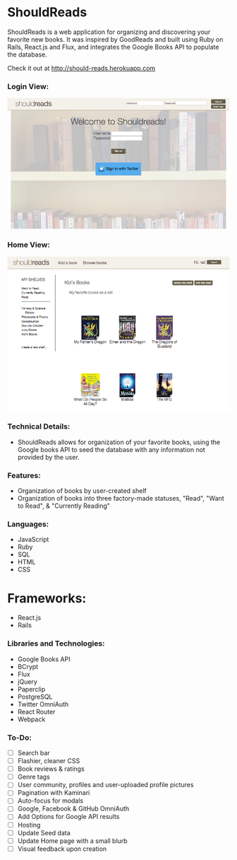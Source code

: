 # ShouldReads

ShouldReads is a web application for organizing and discovering your favorite new
books. It was inspired by GoodReads and built using Ruby on Rails, React.js and Flux,
and integrates the Google Books API to populate the database.

Check it out at http://should-reads.herokuapp.com

### Login View:

[![welcome](./docs/images/welcome.png)](http://should-reads.herokuapp.com/)

### Home View:

[![welcome](./docs/images/shelf.png)](http://should-reads.herokuapp.com/)

### Technical Details:

* ShouldReads allows for organization of your favorite books, using the Google books
API to seed the database with any information not provided by the user.


### Features:

* Organization of books by user-created shelf
* Organization of books into three factory-made statuses, "Read", "Want to Read",
& "Currently Reading"

### Languages:

* JavaScript
* Ruby
* SQL
* HTML
* CSS

# Frameworks:

* React.js
* Rails

### Libraries and Technologies:

* Google Books API
* BCrypt
* Flux
* jQuery
* Paperclip
* PostgreSQL
* Twitter OmniAuth
* React Router
* Webpack

### To-Do:

- [ ] Search bar
- [ ] Flashier, cleaner CSS
- [ ] Book reviews & ratings
- [ ] Genre tags
- [ ] User community, profiles and user-uploaded profile pictures
- [ ] Pagination with Kaminari
- [ ] Auto-focus for modals
- [ ] Google, Facebook & GitHub OmniAuth
- [ ] Add Options for Google API results
- [ ] Hosting
- [ ] Update Seed data
- [ ] Update Home page with a small blurb
- [ ] Visual feedback upon creation
